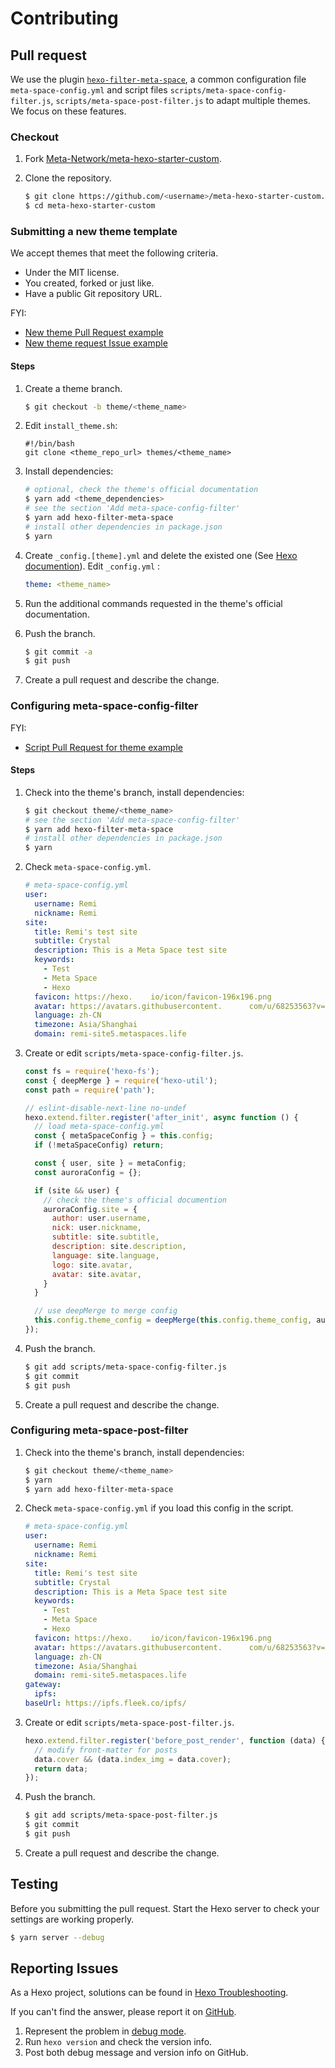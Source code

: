 # Contributing

## Pull request

We use the plugin [`hexo-filter-meta-space`](https://www.npmjs.com/package/hexo-filter-meta-space), a common configuration file `meta-space-config.yml` and script files `scripts/meta-space-config-filter.js`, `scripts/meta-space-post-filter.js` to adapt multiple themes. We focus on these features.

### Checkout

1. Fork [Meta-Network/meta-hexo-starter-custom](https://github.com/Meta-Network/meta-hexo-starter-custom).
2. Clone the repository.

    ``` bash
    $ git clone https://github.com/<username>/meta-hexo-starter-custom.git
    $ cd meta-hexo-starter-custom
    ```
### Submitting a new theme template

We accept themes that meet the following criteria.

- Under the MIT license.
- You created, forked or just like.
- Have a public Git repository URL.

FYI: 

- [New theme Pull Request example](https://github.com/Meta-Network/meta-hexo-starter-custom/pull/8)
- [New theme request Issue example](https://github.com/Meta-Network/meta-hexo-starter-custom/issues/7)

#### Steps

1. Create a theme branch.

    ``` bash
    $ git checkout -b theme/<theme_name>
    ```
   
2. Edit `install_theme.sh`:

    ```shell
    #!/bin/bash
    git clone <theme_repo_url> themes/<theme_name>
    ```

3. Install dependencies:
   
    ```bash
    # optional, check the theme's official documentation
    $ yarn add <theme_dependencies>
    # see the section 'Add meta-space-config-filter'
    $ yarn add hexo-filter-meta-space 
    # install other dependencies in package.json
    $ yarn
    ```

4. Create `_config.[theme].yml` and delete the existed one (See [Hexo documention](https://hexo.io/docs/configuration#Alternate-Theme-Config)). Edit `_config.yml` :
    ```yaml
    theme: <theme_name>
    ```

5. Run the additional commands requested in the theme's official documentation.

6. Push the branch.

    ``` bash
    $ git commit -a
    $ git push
    ```

7. Create a pull request and describe the change.

### Configuring meta-space-config-filter

FYI: 

- [Script Pull Request for theme example](https://github.com/Meta-Network/meta-hexo-starter-custom/pull/3)

#### Steps

1. Check into the theme's branch, install dependencies:

    ``` bash
    $ git checkout theme/<theme_name>
    # see the section 'Add meta-space-config-filter'
    $ yarn add hexo-filter-meta-space 
    # install other dependencies in package.json
    $ yarn
    ```

2. Check `meta-space-config.yml`.  

    ```yaml
    # meta-space-config.yml
    user:
      username: Remi
      nickname: Remi
    site:
      title: Remi's test site
      subtitle: Crystal
      description: This is a Meta Space test site
      keywords:
        - Test
        - Meta Space
        - Hexo
      favicon: https://hexo.    io/icon/favicon-196x196.png
      avatar: https://avatars.githubusercontent.      com/u/68253563?v=4
      language: zh-CN
      timezone: Asia/Shanghai
      domain: remi-site5.metaspaces.life
    ```

3. Create or edit `scripts/meta-space-config-filter.js`. 

    ```js
    const fs = require('hexo-fs');
    const { deepMerge } = require('hexo-util');
    const path = require('path');
    
    // eslint-disable-next-line no-undef
    hexo.extend.filter.register('after_init', async function () {
      // load meta-space-config.yml
      const { metaSpaceConfig } = this.config;
      if (!metaSpaceConfig) return;
    
      const { user, site } = metaConfig;
      const auroraConfig = {};
    
      if (site && user) {
        // check the theme's official documention
        auroraConfig.site = {
          author: user.username,
          nick: user.nickname,
          subtitle: site.subtitle,
          description: site.description,
          language: site.language,
          logo: site.avatar,
          avatar: site.avatar,
        }
      }
    
      // use deepMerge to merge config
      this.config.theme_config = deepMerge(this.config.theme_config, auroraConfig);
    });
    ```

4. Push the branch.

    ``` bash
    $ git add scripts/meta-space-config-filter.js
    $ git commit
    $ git push
    ```

5. Create a pull request and describe the change.

### Configuring meta-space-post-filter

1. Check into the theme's branch, install dependencies:

    ``` bash
    $ git checkout theme/<theme_name>
    $ yarn
    $ yarn add hexo-filter-meta-space
    ```

2. Check `meta-space-config.yml` if you load this config in the script.

    ```yaml
    # meta-space-config.yml
    user:
      username: Remi
      nickname: Remi
    site:
      title: Remi's test site
      subtitle: Crystal
      description: This is a Meta Space test site
      keywords:
        - Test
        - Meta Space
        - Hexo
      favicon: https://hexo.    io/icon/favicon-196x196.png
      avatar: https://avatars.githubusercontent.      com/u/68253563?v=4
      language: zh-CN
      timezone: Asia/Shanghai
      domain: remi-site5.metaspaces.life
    gateway:
      ipfs:
    baseUrl: https://ipfs.fleek.co/ipfs/
    ```

3. Create or edit `scripts/meta-space-post-filter.js`.

    ```js
    hexo.extend.filter.register('before_post_render', function (data) {
      // modify front-matter for posts
      data.cover && (data.index_img = data.cover);
      return data;
    });
    ```

4. Push the branch.

    ``` bash
    $ git add scripts/meta-space-post-filter.js
    $ git commit
    $ git push
    ```

5. Create a pull request and describe the change.


## Testing

Before you submitting the pull request. Start the Hexo server to check your settings are working properly.

``` bash
$ yarn server --debug
```

## Reporting Issues

As a Hexo project, solutions can be found in [Hexo Troubleshooting](https://hexo.io/docs/troubleshooting.html).

If you can't find the answer, please report it on [GitHub](https://github.com/Meta-Network/meta-hexo-starter-custom/issues).
 
1. Represent the problem in [debug mode](https://hexo.io/docs/commands.html#Debug_mode).
2. Run `hexo version` and check the version info.
3. Post both debug message and version info on GitHub.
